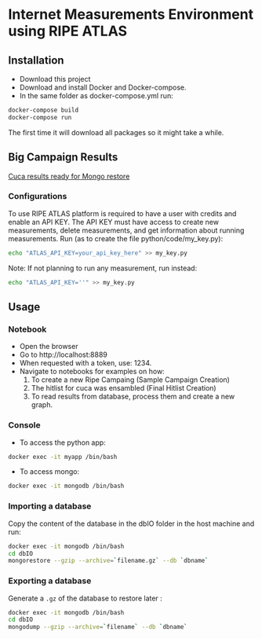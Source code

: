 # Internet Measurements Environment using RIPE ATLAS

## Installation

* Download this project
* Download and install Docker and Docker-compose.
* In the same folder as docker-compose.yml run:
```sh
docker-compose build
docker-compose run
```
The first time it will download all packages so it might take a while.


## Big Campaign Results

[Cuca results ready for Mongo restore](https://www.dropbox.com/s/sy1fgcvkl5bni28/cuca.gz?dl=0)


### Configurations
To use RIPE ATLAS platform is required to have a user with credits and enable an API KEY. The API KEY must have access to create new measurements, delete measurements, and get information about running measurements.
Run (as to create the file python/code/my_key.py):
```sh
echo "ATLAS_API_KEY=your_api_key_here" >> my_key.py
```

Note: If not planning to run any measurement, run instead:
```sh
echo "ATLAS_API_KEY=''" >> my_key.py
```



## Usage

### Notebook
* Open the browser
* Go to http://localhost:8889
* When requested with a token, use: 1234.
* Navigate to notebooks for examples on how:
    1. To create a new Ripe Campaing (Sample Campaign Creation)
    2. The hitlist for cuca was ensambled (Final Hitlist Creation)
    3. To read results from database, process them and create a new graph.


### Console
* To access the python app:
```sh
docker exec -it myapp /bin/bash
```
* To access mongo:
```sh
docker exec -it mongodb /bin/bash
```

### Importing a database

Copy the content of the database in the dbIO folder in the host machine and run:
```sh
docker exec -it mongodb /bin/bash
cd dbIO
mongorestore --gzip --archive=`filename.gz` --db `dbname`
```
### Exporting a database

Generate a `.gz` of the database to restore later :
```sh
docker exec -it mongodb /bin/bash
cd dbIO
mongodump --gzip --archive=`filename` --db `dbname`
```
